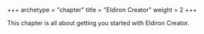 +++
archetype = "chapter"
title = "Eldiron Creator"
weight = 2
+++

This chapter is all about getting you started with Eldiron Creator.

